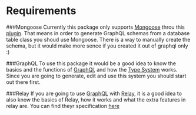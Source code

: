# Requirements

###Mongoose
Currently this package only supports [Mongoose](https://github.com/Automattic/mongoose) throu this [plugin](https://github.com/nodkz/graphql-compose-mongoose). That means in order to generate GraphQL schemas from a database table class you shoud use Mongoose. There is a way to manually create the schema, but it would make more sence if you created it out of graphql only :)

###GraphQL
To use this package it would be a good idea to know the basics and the functions of [GraphQl](http://graphql.org/), and how the [Type System](http://graphql.org/docs/api-reference-type-system/) works. Since you are going to generate, edit and use this system you should start out there first.

###Relay
If you are going to use [GraphQL](http://graphql.org/) with [Relay](https://facebook.github.io/relay/), it is a good idea to also know the basics of Relay, how it works and what the extra features in relay are. You can find theyr specification [here](https://facebook.github.io/relay/docs/graphql-relay-specification.html#content) 

